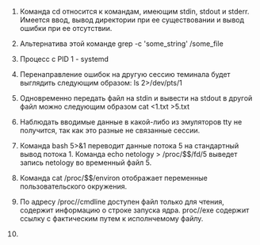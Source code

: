 1. Команда cd относится к командам, имеющим stdin, stdout и stderr. Имеется ввод, вывод директории при ее существовании и вывод ошибки при ее отсутствии.  
2. Альтернатива этой команде  grep -c 'some_string' /some_file    
3. Процесс с PID 1 - systemd  
4. Перенаправление ошибок на другую сессию теминала будет выглядить следующим образом: ls 2>/dev/pts/1  
5. Одновременно передать файл на stdin и вывести на stdout в другой файл можно следующим образом cat <1.txt >5.txt   
6. Наблюдать вводимые данные в какой-либо из эмуляторов tty не получится, так как это разные не связанные сессии.  
7. Команда bash 5>&1 переводит данные потока 5 на стандартный вывод потока 1. Команда echo netology > /proc/$$/fd/5 выведет запись netology во временный файл 5.  

9. Команда cat /proc/$$/environ отображает переменные пользовательского окружения.
10. По адресу /proc/<PID>/cmdline доступен файл только для чтения, содержит информацию о строке запуска ядра. proc/<PID>/exe содержит ссылку с фактическим путем к исполнчемому файлу.  
11.
